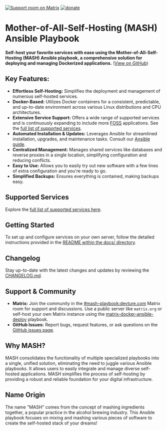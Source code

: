 [![Support room on Matrix](https://img.shields.io/matrix/mash-playbook:devture.com.svg?label=%23mash-playbook%3Adevture.com&logo=matrix&style=for-the-badge&server_fqdn=matrix.devture.com&fetchMode=summary)](https://matrixrooms.info/room/mash-playbook:devture.com) [![donate](https://liberapay.com/assets/widgets/donate.svg)](https://liberapay.com/mother-of-all-self-hosting/donate)

# Mother-of-All-Self-Hosting (MASH) Ansible Playbook

**Self-host your favorite services with ease using the Mother-of-All-Self-Hosting (MASH) Ansible playbook, a comprehensive solution for deploying and managing Dockerized applications.** ([View on GitHub](https://github.com/mother-of-all-self-hosting/mash-playbook))

## Key Features:

*   **Effortless Self-Hosting:** Simplifies the deployment and management of numerous self-hosted services.
*   **Docker-Based:** Utilizes Docker containers for a consistent, predictable, and up-to-date environment across various Linux distributions and CPU architectures.
*   **Extensive Service Support:** Offers a wide range of supported services and is continuously expanding to include more [FOSS](https://en.wikipedia.org/wiki/Free_and_open-source_software) applications.  See the [full list of supported services](docs/supported-services.md).
*   **Automated Installation & Updates:**  Leverages Ansible for streamlined installation, upgrades, and maintenance tasks.  Consult our [Ansible guide](docs/ansible.md).
*   **Centralized Management:** Manages shared services like databases and reverse proxies in a single location, simplifying configuration and reducing conflicts.
*   **Easy to Use:** Allows you to easily try out new software with a few lines of extra configuration and you're ready to go.
*   **Simplified Backups:** Ensures everything is contained, making backups easy.

## Supported Services

Explore the [full list of supported services here](docs/supported-services.md).

## Getting Started

To set up and configure services on your own server, follow the detailed instructions provided in the [README within the docs/ directory](docs/README.md).

## Changelog

Stay up-to-date with the latest changes and updates by reviewing the [CHANGELOG.md](CHANGELOG.md).

## Support & Community

*   **Matrix:** Join the community in the [#mash-playbook:devture.com](https://matrixrooms.info/room/mash-playbook:devture.com) Matrix room for support and discussions. Use a public server like `matrix.org` or self-host your own Matrix instance using the [matrix-docker-ansible-deploy](https://github.com/spantaleev/matrix-docker-ansible-deploy) playbook.
*   **GitHub Issues:** Report bugs, request features, or ask questions on the [GitHub issues page](https://github.com/mother-of-all-self-hosting/mash-playbook/issues).

## Why MASH?

MASH consolidates the functionality of multiple specialized playbooks into a single, unified solution, eliminating the need to juggle various Ansible playbooks. It allows users to easily integrate and manage diverse self-hosted applications. MASH simplifies the process of self-hosting by providing a robust and reliable foundation for your digital infrastructure.

## Name Origin

The name "MASH" comes from the concept of mashing ingredients together, a popular practice in the alcohol brewing industry. This Ansible playbook focuses on mixing and mashing various pieces of software to create the self-hosted stack of your dreams!